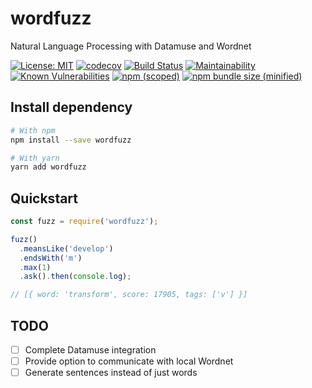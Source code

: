 # wordfuzz

Natural Language Processing with Datamuse and Wordnet

[![License: MIT](https://img.shields.io/badge/License-MIT-yellow.svg)](https://opensource.org/licenses/MIT)
[![codecov](https://codecov.io/gh/molamk/wordfuzz/branch/master/graph/badge.svg)](https://codecov.io/gh/molamk/wordfuzz)
[![Build Status](https://travis-ci.com/molamk/wordfuzz.svg?branch=master)](https://travis-ci.com/molamk/wordfuzz)
[![Maintainability](https://api.codeclimate.com/v1/badges/29acd35d15206058f8ff/maintainability)](https://codeclimate.com/github/molamk/wordfuzz/maintainability)
[![Known Vulnerabilities](https://snyk.io/test/github/molamk/wordfuzz/badge.svg?targetFile=package.json)](https://snyk.io/test/github/molamk/wordfuzz?targetFile=package.json)
[![npm (scoped)](https://img.shields.io/npm/v/wordfuzz.svg)](https://www.npmjs.com/package/wordfuzz)
[![npm bundle size (minified)](https://img.shields.io/bundlephobia/min/wordfuzz.svg)](https://www.npmjs.com/package/wordfuzz)

## Install dependency

```bash
# With npm
npm install --save wordfuzz

# With yarn
yarn add wordfuzz
```

## Quickstart

```javascript
const fuzz = require('wordfuzz');

fuzz()
  .meansLike('develop')
  .endsWith('m')
  .max(1)
  .ask().then(console.log);

// [{ word: 'transform', score: 17905, tags: ['v'] }]
```

## TODO

- [ ] Complete Datamuse integration
- [ ] Provide option to communicate with local Wordnet
- [ ] Generate sentences instead of just words
